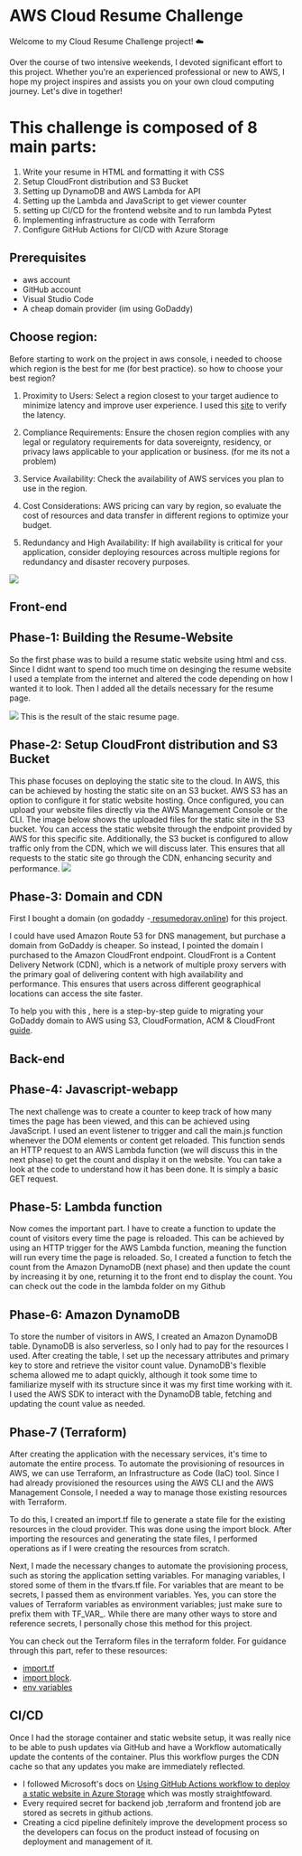 # AWS Cloud Resume Challenge
Welcome to my Cloud Resume Challenge project! ☁️

Over the course of two intensive weekends, I devoted significant effort to this project. Whether you're an experienced professional or new to AWS, I hope my project inspires and assists you on your own cloud computing journey. Let's dive in together!

# This challenge is composed of 8 main parts:

1. Write your resume in HTML and formatting it with CSS
2. Setup CloudFront distribution and S3 Bucket
4. Setting up DynamoDB and AWS Lambda for API
5. Setting up the Lambda and JavaScript to get viewer counter
6. setting up CI/CD for the frontend website and to run lambda Pytest 
7. Implementing infrastructure as code with Terraform
8. Configure GitHub Actions for CI/CD with Azure Storage


## Prerequisites
- aws account
- GitHub account
- Visual Studio Code
- A cheap domain provider (im using GoDaddy)

## Choose region: 
Before starting to work on the project in aws console, i needed to choose which region is the best for me (for best practice).
so how to choose your best region? 
1. Proximity to Users: Select a region closest to your target audience to minimize latency and improve user experience. 
I used this <a href="https://awsspeedtest.com/latency"> site</a>  to verify the latency.

2. Compliance Requirements: Ensure the chosen region complies with any legal or regulatory requirements for data sovereignty, residency, or privacy laws applicable to your application or business. (for me its not a problem)

3. Service Availability: Check the availability of AWS services you plan to use in the region. 

4. Cost Considerations: AWS pricing can vary by region, so evaluate the cost of resources and data transfer in different regions to optimize your budget.

5. Redundancy and High Availability: If high availability is critical for your application, consider deploying resources across multiple regions for redundancy and disaster recovery purposes.

<img src="https://github.com/DorAvissar/Resume_Challenge_AWS/blob/main/website/assets/latancycheck.png?raw=true">

## Front-end

## Phase-1: Building the Resume-Website
<p>So the first phase was to build a resume static website using html and css. Since I didnt want to spend too much time on desinging the resume website I used a template from the internet and altered the code depending on how I wanted it to look. Then I added all the details necessary for the resume page.</p>
<img src="https://github.com/DorAvissar/Resume_Challenge_AWS/blob/main/website/assets/mainapp.png?raw=true">
This is the result of the staic resume page.

## Phase-2: Setup CloudFront distribution and S3 Bucket
This phase focuses on deploying the static site to the cloud. In AWS, this can be achieved by hosting the static site on an S3 bucket. 
AWS S3 has an option to configure it for static website hosting. Once configured, you can upload your website files directly via the AWS Management Console or the CLI. 
The image below shows the uploaded files for the static site in the S3 bucket.
You can access the static website through the endpoint provided by AWS for this specific site. 
Additionally, the S3 bucket is configured to allow traffic only from the CDN, which we will discuss later. This ensures that all requests to the static site go through the CDN, enhancing security and performance.
<img src="https://github.com/DorAvissar/Resume_Challenge_AWS/blob/main/website/assets/s3.png?raw=true">

## Phase-3: Domain and CDN
First I bought a domain (on godaddy -<a href="https://resumedorav.online/"> resumedorav.online</a>) for this project. 

I could have used Amazon Route 53 for DNS management, but purchase a domain from GoDaddy is cheaper.
So instead, I pointed the domain I purchased to the Amazon CloudFront endpoint. 
CloudFront is a Content Delivery Network (CDN), which is a network of multiple proxy servers with the primary goal of delivering content with high availability and performance. This ensures that users across different geographical locations can access the site faster.

To help you with this , here is a step-by-step guide to migrating your GoDaddy domain to AWS using S3, CloudFormation, ACM & CloudFront <a href="https://sodkiewiczm.medium.com/how-to-use-go-daddy-domain-in-aws-f295645ed548"> guide</a>.
  

## Back-end
## Phase-4: Javascript-webapp
The next challenge was to create a counter to keep track of how many times the page has been viewed, and this can be achieved using JavaScript. I used an event listener to trigger and call the main.js function whenever the DOM elements or content get reloaded. This function sends an HTTP request to an AWS Lambda function (we will discuss this in the next phase) to get the count and display it on the website. You can take a look at the code to understand how it has been done. It is simply a basic GET request.

## Phase-5: Lambda function
Now comes the important part. I have to create a function to update the count of visitors every time the page is reloaded. This can be achieved by using an HTTP trigger for the AWS Lambda function, meaning the function will run every time the page is reloaded. So, I created a function to fetch the count from the Amazon DynamoDB (next phase) and then update the count by increasing it by one, returning it to the front end to display the count.
You can check out the code in the  lambda folder on my Github

## Phase-6: Amazon DynamoDB
To store the number of visitors in AWS, I created an Amazon DynamoDB table. DynamoDB is also serverless, so I only had to pay for the resources I used. After creating the table, I set up the necessary attributes and primary key to store and retrieve the visitor count value. DynamoDB's flexible schema allowed me to adapt quickly, although it took some time to familiarize myself with its structure since it was my first time working with it. I used the AWS SDK to interact with the DynamoDB table, fetching and updating the count value as needed. 

## Phase-7 (Terraform)

After creating the application with the necessary services, it's time to automate the entire process. To automate the provisioning of resources in AWS, we can use Terraform, an Infrastructure as Code (IaC) tool. Since I had already provisioned the resources using the AWS CLI and the AWS Management Console, I needed a way to manage those existing resources with Terraform.

To do this, I created an import.tf file to generate a state file for the existing resources in the cloud provider. This was done using the import block. After importing the resources and generating the state files, I performed operations as if I were creating the resources from scratch.

Next, I made the necessary changes to automate the provisioning process, such as storing the application setting variables. For managing variables, I stored some of them in the tfvars.tf file. For variables that are meant to be secrets, I passed them as environment variables. Yes, you can store the values of Terraform variables as environment variables; just make sure to prefix them with TF_VAR_<variable-name>. While there are many other ways to store and reference secrets, I personally chose this method for this project.

You can check out the Terraform files in the terraform folder. For guidance through this part, refer to these resources:
- <a href="https://developer.hashicorp.com/terraform/language/import">import.tf</a>
- <a href="https://developer.hashicorp.com/terraform/language/import">import block</a>.
- <a href="https://awstip.com/managing-secrets-on-terraform-71ed245a455f">env variables <variable-name></a>

## CI/CD
Once I had the storage container and static website setup, it was really nice to be able to push updates via GitHub and have a Workflow automatically update the contents of the container. Plus this workflow purges the CDN cache so that any updates you make are immediately reflected.
- I followed Microsoft's docs on [Using GitHub Actions workflow to deploy a static website in Azure Storage](https://learn.microsoft.com/en-us/azure/storage/blobs/storage-blobs-static-site-github-actions?tabs=userlevel) which was mostly straightfoward. 
- Every required secret for backend job ,terraform and frontend job are stored as secrets in github actions. 
- Creating a cicd pipeline definitely improve the development process so the developers can focus on the product instead of focusing on deployment and management of it.

